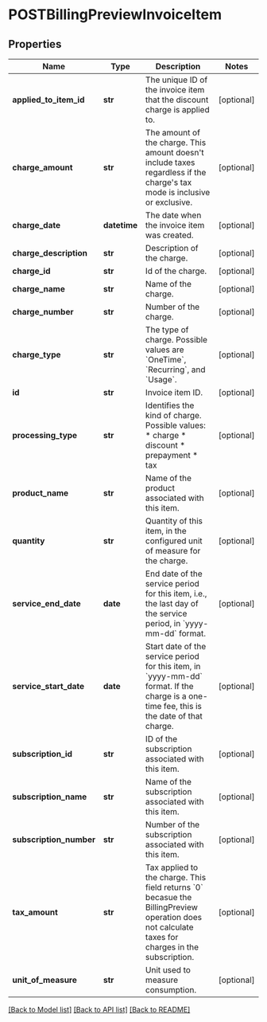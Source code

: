# POSTBillingPreviewInvoiceItem

## Properties
Name | Type | Description | Notes
------------ | ------------- | ------------- | -------------
**applied_to_item_id** | **str** | The unique ID of the invoice item that the discount charge is applied to.  | [optional] 
**charge_amount** | **str** | The amount of the charge. This amount doesn&#39;t include taxes regardless if the charge&#39;s tax mode is inclusive or exclusive.  | [optional] 
**charge_date** | **datetime** | The date when the invoice item was created.  | [optional] 
**charge_description** | **str** | Description of the charge.  | [optional] 
**charge_id** | **str** | Id of the charge.  | [optional] 
**charge_name** | **str** | Name of the charge.  | [optional] 
**charge_number** | **str** | Number of the charge.  | [optional] 
**charge_type** | **str** | The type of charge.   Possible values are &#x60;OneTime&#x60;, &#x60;Recurring&#x60;, and &#x60;Usage&#x60;.  | [optional] 
**id** | **str** | Invoice item ID.  | [optional] 
**processing_type** | **str** | Identifies the kind of charge.   Possible values: * charge * discount * prepayment * tax | [optional] 
**product_name** | **str** | Name of the product associated with this item.  | [optional] 
**quantity** | **str** | Quantity of this item, in the configured unit of measure for the charge.  | [optional] 
**service_end_date** | **date** | End date of the service period for this item, i.e., the last day of the service period, in &#x60;yyyy-mm-dd&#x60; format.  | [optional] 
**service_start_date** | **date** | Start date of the service period for this item, in &#x60;yyyy-mm-dd&#x60; format. If the charge is a one-time fee, this is the date of that charge.  | [optional] 
**subscription_id** | **str** | ID of the subscription associated with this item.  | [optional] 
**subscription_name** | **str** | Name of the subscription associated with this item.  | [optional] 
**subscription_number** | **str** | Number of the subscription associated with this item.  | [optional] 
**tax_amount** | **str** | Tax applied to the charge. This field returns &#x60;0&#x60; becasue the BillingPreview operation does not calculate taxes for charges in the subscription.  | [optional] 
**unit_of_measure** | **str** | Unit used to measure consumption.  | [optional] 

[[Back to Model list]](../README.md#documentation-for-models) [[Back to API list]](../README.md#documentation-for-api-endpoints) [[Back to README]](../README.md)


